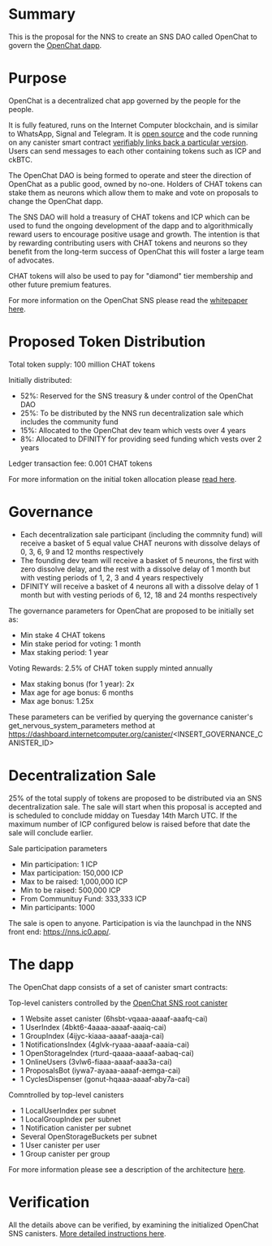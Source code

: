 # Summary

This is the proposal for the NNS to create an SNS DAO called OpenChat to govern the [OpenChat dapp](https://oc.app).

# Purpose

OpenChat is a decentralized chat app governed by the people for the people. 

It is fully featured, runs on the Internet Computer blockchain, and is similar to WhatsApp, Signal and Telegram. It is [open source](https://github.com/dfinity-lab/open-chat) and the code running on any canister smart contract [verifiably links back a particular version](https://oc.app/#/architecture?section=3). Users can send messages to each other containing tokens such as ICP and ckBTC.

The OpenChat DAO is being formed to operate and steer the direction of OpenChat as a public good, owned by no-one. Holders of CHAT tokens can stake them as neurons which allow them to make and vote on proposals to change the OpenChat dapp. 

The SNS DAO will hold a treasury of CHAT tokens and ICP which can be used to fund the ongoing development of the dapp and to algorithmically reward users to encourage positive usage and growth. The intention is that by rewarding contributing users with CHAT tokens and neurons so they benefit from the long-term success of OpenChat this will foster a large team of advocates.

CHAT tokens will also be used to pay for "diamond" tier membership and other future premium features.

For more information on the OpenChat SNS please read the [whitepaper here](https://oc.app/#/whitepaper).

# Proposed Token Distribution

Total token supply: 100 million CHAT tokens

Initially distributed:
- 52%: Reserved for the SNS treasury & under control of the OpenChat DAO
- 25%: To be distributed by the NNS run decentralization sale which includes the community fund
- 15%: Allocated to the OpenChat dev team which vests over 4 years
- 8%: Allocated to DFINITY for providing seed funding which vests over 2 years

Ledger transaction fee: 0.001 CHAT tokens

For more information on the initial token allocation please [read here](https://oc.app/#/whitepaper?section=5).

# Governance

- Each decentralization sale participant (including the commnity fund) will receive a basket of 5 equal value CHAT neurons with dissolve delays of 0, 3, 6, 9 and 12 months respectively
- The founding dev team will receive a basket of 5 neurons, the first with zero dissolve delay, and the rest with a dissolve delay of 1 month but with vesting periods of 1, 2, 3 and 4 years respectively
- DFINITY will receive a basket of 4 neurons all with a dissolve delay of 1 month but with vesting periods of 6, 12, 18 and 24 months respectively

The governance parameters for OpenChat are proposed to be initially set as:

- Min stake 4 CHAT tokens
- Min stake period for voting: 1 month
- Max staking period: 1 year

Voting Rewards: 2.5% of CHAT token supply minted annually

- Max staking bonus (for 1 year): 2x
- Max age for age bonus: 6 months
- Max age bonus: 1.25x

These parameters can be verified by querying the governance canister's get_nervous_system_parameters method at https://dashboard.internetcomputer.org/canister/<INSERT_GOVERNANCE_CANISTER_ID>

# Decentralization Sale

25% of the total supply of tokens are proposed to be distributed via an SNS decentralization sale. The sale will start when this proposal is accepted and is scheduled to conclude midday on Tuesday 14th March UTC. If the maximum number of ICP configured below is raised before that date the sale will conclude earlier.

Sale participation parameters

- Min participation: 1 ICP
- Max participation: 150,000 ICP
- Max to be raised: 1,000,000 ICP
- Min to be raised: 500,000 ICP
- From Communituy Fund: 333,333 ICP
- Min participants: 1000

The sale is open to anyone. Participation is via the launchpad in the NNS front end: https://nns.ic0.app/.

# The dapp

The OpenChat dapp consists of a set of canister smart contracts:

Top-level canisters controlled by the [OpenChat SNS root canister](https://dashboard.internetcomputer.org/canister/<INSERT_ROOT_CANISTER_ID>)
- 1 Website asset canister (6hsbt-vqaaa-aaaaf-aaafq-cai)
- 1 UserIndex (4bkt6-4aaaa-aaaaf-aaaiq-cai)
- 1 GroupIndex (4ijyc-kiaaa-aaaaf-aaaja-cai)
- 1 NotificationsIndex (4glvk-ryaaa-aaaaf-aaaia-cai)
- 1 OpenStorageIndex (rturd-qaaaa-aaaaf-aabaq-cai)
- 1 OnlineUsers (3vlw6-fiaaa-aaaaf-aaa3a-cai)
- 1 ProposalsBot (iywa7-ayaaa-aaaaf-aemga-cai)
- 1 CyclesDispenser (gonut-hqaaa-aaaaf-aby7a-cai)

Comntrolled by top-level canisters
- 1 LocalUserIndex per subnet
- 1 LocalGroupIndex per subnet
- 1 Notification canister per subnet
- Several OpenStorageBuckets per subnet
- 1 User canister per user
- 1 Group canister per group

For more information please see a description of the architecture [here](https://oc.app/#/architecture).

# Verification

All the details above can be verified, by examining the initialized OpenChat SNS canisters. [More detailed instructions here](https://wiki.internetcomputer.org/wiki/How-to:_Verify_SNS_decentralization_sale_proposal).